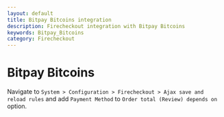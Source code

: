 ```yaml
---
layout: default
title: Bitpay Bitcoins integration
description: Firecheckout integration with Bitpay Bitcoins
keywords: Bitpay_Bitcoins
category: Firecheckout
---
```


# Bitpay Bitcoins

Navigate to `System > Configuration > Firecheckout > Ajax save and reload rules`
and add `Payment Method` to `Order total (Review) depends on` option.
